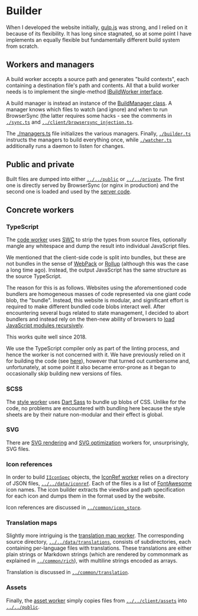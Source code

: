 # Builder

When I developed the website initially, [gulp.js](https://gulpjs.com/) was strong, and I relied on it because of its flexibility. It has long since stagnated, so at some point I have implements an equally flexible but fundamentally different build system from scratch.

## Workers and managers

A build worker accepts a source path and generates "build contexts", each containing a destination file's path and contents. All that a build worker needs is to implement the single-method [IBuildWorker interface](./build_worker.ts).

A build manager is instead an instance of the [BuildManager class](./build_manager.ts). A manager knows which files to watch (and ignore) and when to run BrowserSync (the latter requires some hacks - see the comments in [`./sync.ts`](./sync.ts) and [`../client/browsersync_injection.ts`](../client/browsersync_injection.ts).

The [./managers.ts](./managers.ts) file initializes the various managers. Finally, [`./builder.ts`](./builder.ts) instructs the managers to build everything once, while [`./watcher.ts`](./watcher.ts) additionally runs a daemon to listen for changes.

## Public and private

Built files are dumped into either [`../../public`](../../public) or [`../../private`](../../private). The first one is directly served by BrowserSync (or nginx in production) and the second one is loaded and used by the [server code](../server).

## Concrete workers

### TypeScript

The [code worker](./workers/code.ts) uses [SWC](https://swc.rs/) to strip the types from source files, optionally mangle any whitespace and dump the result into individual JavaScript files.

We mentioned that the client-side code is split into bundles, but these are not bundles in the sense of [WebPack](https://webpack.js.org/) or [Rollup](https://rollupjs.org/) (although this was the case a long time ago). Instead, the output JavaScript has the same structure as the source TypeScript.

The reason for this is as follows. Websites using the aforementioned code bundlers are homogeneous masses of code represented via one giant code blob, the "bundle". Instead, this website is modular, and significant effort is required to make different bundled code blobs interact well. After encountering several bugs related to state management, I decided to abort bundlers and instead rely on the then-new ability of browsers to [load JavaScript modules recursively](https://developer.mozilla.org/en-US/docs/Web/JavaScript/Guide/Modules).

This works quite well since 2018.

We use the TypeScript compiler only as part of the linting process, and hence the worker is not concerned with it. We have previously relied on it for building the code (see [here](https://github.com/v--/website/tree/9a2a23245d8170595f78ee49f63a63a6c3a5d007/build/code.ts)), however that turned out cumbersome and, unfortunately, at some point it also became error-prone as it began to occasionally skip building new versions of files.

### SCSS

The [style worker](./workers/styles.ts) uses [Dart Sass](https://sass-lang.com/dart-sass/) to bundle up blobs of CSS. Unlike for the code, no problems are encountered with bundling here because the style sheets are by their nature non-modular and their effect is global.

### SVG

There are [SVG rendering](./workers/svg_render.ts) and [SVG optimization](./workers/svg_opt.ts) workers for, unsurprisingly, SVG files.

### Icon references

In order to build [`IIconSpec`](../common/icon_store/types.ts) objects, the [IconRef worker](./workers/icon_refs.ts) relies on a directory of JSON files, [`../../data/iconref`](../../data/iconref). Each of the files is a list of [FontAwesome](https://fontawesome.com/) icon names. The icon builder extracts the viewBox and path specification for each icon and dumps them in the format used by the website.

Icon references are discussed in [`../common/icon_store`](../common/icon_store).

### Translation maps

Slightly more intriguing is the [translation map worker](./workers/translation_maps.ts). The corresponding source directory, [`../../data/translations`](../../data/translations), consists of subdirectories, each containing per-language files with translations. These translations are either plain strings or Markdown strings (which are rendered by commonmark as explained in [`../common/rich`](../common/rich/)), with multiline strings encoded as arrays.

Translation is discussed in [`../common/translation`](../common/translation).

### Assets

Finally, the [asset worker](./workers/assets.ts) simply copies files from [`../../client/assets`](../../client/assets) into [`../../public`](../../public).
